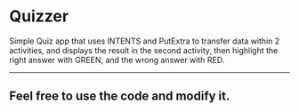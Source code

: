 # Quizzer

Simple Quiz app that uses INTENTS and PutExtra to transfer data within 2 activities,
and displays the result in the second activity, then highlight the right answer with GREEN,
and the wrong answer with RED.
**********************************
## Feel free to use the code and modify it.
